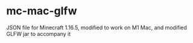 # mc-mac-glfw
JSON file for Minecraft 1.16.5, modified to work on M1 Mac, and modified GLFW jar to accompany it
